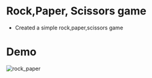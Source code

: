 # Rock,Paper, Scissors game

 - Created a simple rock,paper,scissors game
# Demo
![rock_paper](https://user-images.githubusercontent.com/50704452/100728997-e69a0600-33d0-11eb-9056-e2244c80923d.gif)

